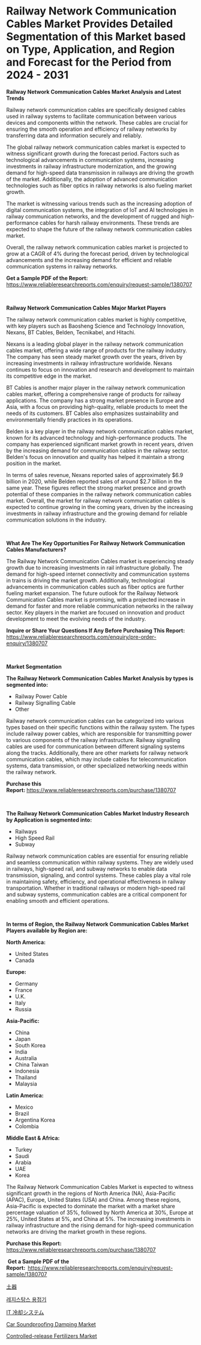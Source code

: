 <p><h1>Railway Network Communication Cables Market Provides Detailed Segmentation of this Market based on Type, Application, and Region and Forecast for the Period from 2024 - 2031</h1></p><p><strong>Railway Network Communication Cables Market Analysis and Latest Trends</strong></p>
<p><p>Railway network communication cables are specifically designed cables used in railway systems to facilitate communication between various devices and components within the network. These cables are crucial for ensuring the smooth operation and efficiency of railway networks by transferring data and information securely and reliably.</p><p>The global railway network communication cables market is expected to witness significant growth during the forecast period. Factors such as technological advancements in communication systems, increasing investments in railway infrastructure modernization, and the growing demand for high-speed data transmission in railways are driving the growth of the market. Additionally, the adoption of advanced communication technologies such as fiber optics in railway networks is also fueling market growth.</p><p>The market is witnessing various trends such as the increasing adoption of digital communication systems, the integration of IoT and AI technologies in railway communication networks, and the development of rugged and high-performance cables for harsh railway environments. These trends are expected to shape the future of the railway network communication cables market.</p><p>Overall, the railway network communication cables market is projected to grow at a CAGR of 4% during the forecast period, driven by technological advancements and the increasing demand for efficient and reliable communication systems in railway networks.</p></p>
<p><strong>Get a Sample PDF of the Report:&nbsp;</strong> <a href="https://www.reliableresearchreports.com/enquiry/request-sample/1380707">https://www.reliableresearchreports.com/enquiry/request-sample/1380707</a></p>
<p>&nbsp;</p>
<p><strong>Railway Network Communication Cables Major Market Players</strong></p>
<p><p>The railway network communication cables market is highly competitive, with key players such as Baosheng Science and Technology Innovation, Nexans, BT Cables, Belden, Tecnikabel, and Hitachi. </p><p>Nexans is a leading global player in the railway network communication cables market, offering a wide range of products for the railway industry. The company has seen steady market growth over the years, driven by increasing investments in railway infrastructure worldwide. Nexans continues to focus on innovation and research and development to maintain its competitive edge in the market.</p><p>BT Cables is another major player in the railway network communication cables market, offering a comprehensive range of products for railway applications. The company has a strong market presence in Europe and Asia, with a focus on providing high-quality, reliable products to meet the needs of its customers. BT Cables also emphasizes sustainability and environmentally friendly practices in its operations.</p><p>Belden is a key player in the railway network communication cables market, known for its advanced technology and high-performance products. The company has experienced significant market growth in recent years, driven by the increasing demand for communication cables in the railway sector. Belden's focus on innovation and quality has helped it maintain a strong position in the market.</p><p>In terms of sales revenue, Nexans reported sales of approximately $6.9 billion in 2020, while Belden reported sales of around $2.7 billion in the same year. These figures reflect the strong market presence and growth potential of these companies in the railway network communication cables market. Overall, the market for railway network communication cables is expected to continue growing in the coming years, driven by the increasing investments in railway infrastructure and the growing demand for reliable communication solutions in the industry.</p></p>
<p>&nbsp;</p>
<p><strong>What Are The Key Opportunities For Railway Network Communication Cables Manufacturers?</strong></p>
<p><p>The Railway Network Communication Cables market is experiencing steady growth due to increasing investments in rail infrastructure globally. The demand for high-speed internet connectivity and communication systems in trains is driving the market growth. Additionally, technological advancements in communication cables such as fiber optics are further fueling market expansion. The future outlook for the Railway Network Communication Cables market is promising, with a projected increase in demand for faster and more reliable communication networks in the railway sector. Key players in the market are focused on innovation and product development to meet the evolving needs of the industry.</p></p>
<p><strong>Inquire or Share Your Questions If Any Before Purchasing This Report:</strong> <a href="https://www.reliableresearchreports.com/enquiry/pre-order-enquiry/1380707">https://www.reliableresearchreports.com/enquiry/pre-order-enquiry/1380707</a></p>
<p>&nbsp;</p>
<p><strong>Market Segmentation</strong></p>
<p><strong>The Railway Network Communication Cables Market Analysis by types is segmented into:</strong></p>
<p><ul><li>Railway Power Cable</li><li>Railway Signalling Cable</li><li>Other</li></ul></p>
<p><p>Railway network communication cables can be categorized into various types based on their specific functions within the railway system. The types include railway power cables, which are responsible for transmitting power to various components of the railway infrastructure. Railway signalling cables are used for communication between different signaling systems along the tracks. Additionally, there are other markets for railway network communication cables, which may include cables for telecommunication systems, data transmission, or other specialized networking needs within the railway network.</p></p>
<p><strong>Purchase this Report:&nbsp;</strong><a href="https://www.reliableresearchreports.com/purchase/1380707">https://www.reliableresearchreports.com/purchase/1380707</a></p>
<p>&nbsp;</p>
<p><strong>The Railway Network Communication Cables Market Industry Research by Application is segmented into:</strong></p>
<p><ul><li>Railways</li><li>High Speed Rail</li><li>Subway</li></ul></p>
<p><p>Railway network communication cables are essential for ensuring reliable and seamless communication within railway systems. They are widely used in railways, high-speed rail, and subway networks to enable data transmission, signaling, and control systems. These cables play a vital role in maintaining safety, efficiency, and operational effectiveness in railway transportation. Whether in traditional railways or modern high-speed rail and subway systems, communication cables are a critical component for enabling smooth and efficient operations.</p></p>
<p>&nbsp;</p>
<p><strong>In terms of Region, the Railway Network Communication Cables Market Players available by Region are:</strong></p>
<p>
    <p> <strong> North America: </strong>
        <ul>
            <li>United States</li>
            <li>Canada</li>
        </ul>
        </p> 
    <p> <strong> Europe: </strong>
        <ul>
            <li>Germany</li>
            <li>France</li>
            <li>U.K.</li>
            <li>Italy</li>
            <li>Russia</li>
        </ul>
        </p> 
    <p> <strong> Asia-Pacific: </strong>
        <ul>
            <li>China</li>
            <li>Japan</li>
            <li>South Korea</li>
            <li>India</li>
            <li>Australia</li>
            <li>China Taiwan</li>
            <li>Indonesia</li>
            <li>Thailand</li>
            <li>Malaysia</li>
        </ul>
        </p> 
    <p> <strong> Latin America: </strong>
        <ul>
            <li>Mexico</li>
            <li>Brazil</li>
            <li>Argentina Korea</li>
            <li>Colombia</li>
        </ul>
        </p> 
    <p> <strong> Middle East & Africa: </strong>
        <ul>
            <li>Turkey</li>
            <li>Saudi</li>
            <li>Arabia</li>
            <li>UAE</li>
            <li>Korea</li>
        </ul>
    </p>
    </p>
<p><p>The Railway Network Communication Cables Market is expected to witness significant growth in the regions of North America (NA), Asia-Pacific (APAC), Europe, United States (USA) and China. Among these regions, Asia-Pacific is expected to dominate the market with a market share percentage valuation of 35%, followed by North America at 30%, Europe at 25%, United States at 5%, and China at 5%. The increasing investments in railway infrastructure and the rising demand for high-speed communication networks are driving the market growth in these regions.</p></p>
<p><strong>Purchase this Report: </strong><a href="https://www.reliableresearchreports.com/purchase/1380707">https://www.reliableresearchreports.com/purchase/1380707</a></p>
<p>&nbsp;<strong>Get a Sample PDF of the Report:&nbsp;&nbsp;</strong><a href="https://www.reliableresearchreports.com/enquiry/request-sample/1380707">https://www.reliableresearchreports.com/enquiry/request-sample/1380707</a></p>
<p><strong></strong></p>
<p><p><a href="https://medium.com/@suplazad62/%E5%9C%9F%E5%99%A8%E5%B8%82%E5%A0%B4%E3%81%AE%E3%83%A1%E3%83%88%E3%83%AA%E3%82%AF%E3%82%B9%E3%81%AE%E8%A7%A3%E8%AA%AD-%E5%B8%82%E5%A0%B4%E3%82%B7%E3%82%A7%E3%82%A2-%E3%83%88%E3%83%AC%E3%83%B3%E3%83%89-%E6%88%90%E9%95%B7%E3%83%91%E3%82%BF%E3%83%BC%E3%83%B3-200ec9d9fa36">土器</a></p><p><a href="https://medium.com/@akhooha50888/%EB%82%B4%EC%9A%A9-%EC%A0%80%ED%95%AD-%EC%9A%A9%EC%A0%91-%EA%B8%B0%EA%B3%84-%EC%8B%9C%EC%9E%A5-%EC%9C%A0%ED%98%95-%EC%9D%91%EC%9A%A9-%ED%94%84%EB%A1%9C%EA%B7%B8%EB%9E%A8-%EB%B0%8F-%EC%A7%80%EB%A6%AC%EC%97%90-%EB%8C%80%ED%95%9C-%EC%A2%85%ED%95%A9-%ED%8F%89%EA%B0%80-bfc98a88a0ea">레지스탕스 용접기</a></p><p><a href="https://medium.com/@suplazad62/it%E5%86%B7%E5%8D%B4%E3%82%B7%E3%82%B9%E3%83%86%E3%83%A0%E3%81%AE%E5%B8%82%E5%A0%B4%E8%AA%BF%E6%9F%BB%E3%83%AC%E3%83%9D%E3%83%BC%E3%83%88-%E3%81%9D%E3%81%AE%E6%AD%B4%E5%8F%B2%E3%81%A82031%E5%B9%B4%E3%81%BE%E3%81%A7%E3%81%AE%E4%BA%88%E6%B8%AC-4caf0114e604">IT 冷却システム</a></p><p><a href="https://github.com/julyju69/Market-Research-Report-List-2/blob/main/car-soundproofing-damping-market.md">Car Soundproofing Damping Market</a></p><p><a href="https://view.publitas.com/reportprime-1/controlled-release-fertilizers-market-research-report-forecasted-for-period-from-2023-2030-by-market-type-market-application-and-region/">Controlled-release Fertilizers Market</a></p></p>